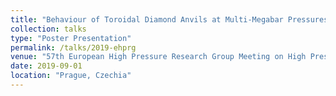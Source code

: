 ```yaml
---
title: "Behaviour of Toroidal Diamond Anvils at Multi-Megabar Pressures"
collection: talks
type: "Poster Presentation"
permalink: /talks/2019-ehprg
venue: "57th European High Pressure Research Group Meeting on High Pressure Science and Technology"
date: 2019-09-01
location: "Prague, Czechia"
---
```

